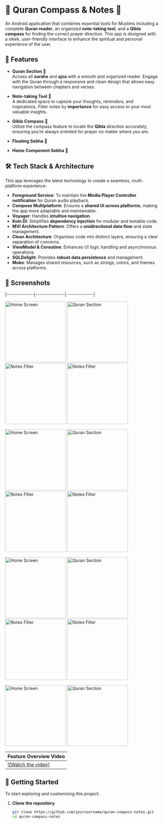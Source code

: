 # 📖 Quran Compass & Notes 🕌 

An Android application that combines essential tools for Muslims including a complete **Quran reader**, an organized **note-taking tool**, and a **Qibla compass** for finding the correct prayer direction. This app is designed with a sleek, user-friendly interface to enhance the spiritual and personal experience of the user.

## 🌟 Features

- **Quran Section** 📜  
  Access all **surahs** and **ajza** with a smooth and organized reader. Engage with the Quran through a responsive and clean design that allows easy navigation between chapters and verses.

- **Note-taking Tool** 📝  
  A dedicated space to capture your thoughts, reminders, and inspirations. Filter notes by **importance** for easy access to your most valuable insights.

- **Qibla Compass** 🧭  
  Utilize the compass feature to locate the **Qibla** direction accurately, ensuring you’re always oriented for prayer no matter where you are.

- **Floating Sebha** 🧭  

- **Home Component Sebha** 🧭  
  


## 🛠️ Tech Stack & Architecture

This app leverages the latest technology to create a seamless, multi-platform experience:
  
- **Foreground Service**: To maintain the **Media Player Controller notification** for Quran audio playback.
- **Compose Multiplatform**: Ensures a **shared UI across platforms**, making the app more adaptable and maintainable.
- **Voyager**: Handles **intuitive navigation**.
- **Koin DI**: Simplifies **dependency injection** for modular and testable code.
- **MVI Architecture Pattern**: Offers a **unidirectional data flow** and state management.
- **Clean Architecture**: Organizes code into distinct layers, ensuring a clear separation of concerns.
- **ViewModel & Coroutine**: Enhances UI logic handling and asynchronous operations.
- **SQLDelight**: Provides **robust data persistence** and management.
- **Moko**: Manages shared resources, such as strings, colors, and themes across platforms.

## 🎨 Screenshots

|--------------|---------------|--------------|

 <img src="pics/pic1.jpeg" alt="Home Screen" width="200"/>  <img src="pics/pic2.jpeg" alt="Quran Section" width="200"/>  <img src="pics/pic3.jpeg" alt="Notes Filter" width="200"/>  <img src="pics/pic4.jpeg" alt="Notes Filter" width="200"/> 

 <img src="pics/pic01.jpg" alt="Home Screen" width="200"/>  <img src="pics/pic02.jpg" alt="Quran Section" width="200"/>  <img src="pics/pic03.jpg" alt="Notes Filter" width="200"/>  <img src="pics/png.jpg" alt="Notes Filter" width="200"/> 

<img src="pics/pic05.png" alt="Home Screen" width="200"/>  <img src="pics/pic06.jpg" alt="Quran Section" width="200"/>  <img src="pics/pic07.png" alt="Notes Filter" width="200"/>  <img src="pics/pic08.jpg" alt="Notes Filter" width="200"/> 

<img src="pics/pic09.jpg" alt="Home Screen" width="200"/>  <img src="pics/pic011.jpg" alt="Quran Section" width="200"/> 

| Feature Overview Video |
|------------------------|
| [![Watch the video]](https://www.youtube.com/watch?si=Q_8IgXTKNUh-7QHD&v=inmFwCbQsB8&feature=youtu.be) |

## 🚀 Getting Started

To start exploring and customizing this project:

1. **Clone the repository**  
   ```bash
   git clone https://github.com/yourusername/quran-compass-notes.git
   cd quran-compass-notes
